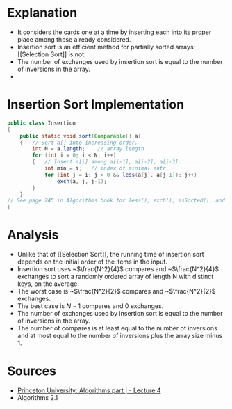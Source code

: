 # Explanation

+ It considers the cards one at a time by inserting each into its proper place among those already considered.
+ Insertion sort is an efficient method for partially sorted arrays; [[Selection Sort]] is not.
+ The number of exchanges used by insertion sort is equal to the number of inversions in the array.
+ 
# Insertion Sort Implementation
```java
public class Insertion 
{ 
	public static void sort(Comparable[] a)
	{   // Sort a[] into increasing order.
		int N = a.length;    // array length
		for (int i = 0; i < N; i++)
		{   // Insert a[i] among a[i-1], a[i-2], a[i-3]... ..
			int min = i;   // index of minimal entr.
			for (int j = i; j > 0 && less(a[j], a[j-1]); j++)
				exch(a, j, j-1);
		}
	}
// See page 245 in Algorithms book for less(), exch(), isSorted(), and main().
}
```
# Analysis
+ Unlike that of [[Selection Sort]], the running time of insertion sort depends on the initial order of the items in the input.
+ Insertion sort uses ~$\frac{N^2}{4}$ compares and ~$\frac{N^2}{4}$ exchanges to sort a randomly ordered array of length N with distinct keys, on the average. 
+ The worst case is ~$\frac{N^2}{2}$ compares and ~$\frac{N^2}{2}$ exchanges. 
+ The best case is $N - 1$ compares and 0 exchanges.
+ The number of exchanges used by insertion sort is equal to the number of inversions in the array.
+ The number of compares is at least equal to the number of inversions and at most equal to the number of inversions plus the array size minus 1.
# Sources
+ [Princeton University: Algorithms part | - Lecture 4 ](https://www.coursera.org/learn/algorithms-part1/lecture/1hYlN/insertion-sort)
+ Algorithms 2.1